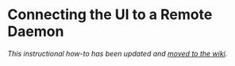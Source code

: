 # Connecting the UI to a Remote Daemon

_This instructional how-to has been updated and [moved to the wiki](https://github.com/ball-network/seacoin-blockchain/wiki/Connecting-the-UI-to-a-remote-daemon)._
